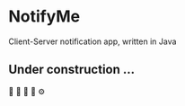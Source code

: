 # NotifyMe
Client-Server notification app, written in Java

## Under construction ...

 :hammer: :straight_ruler: :triangular_ruler: :wrench: :gear:

